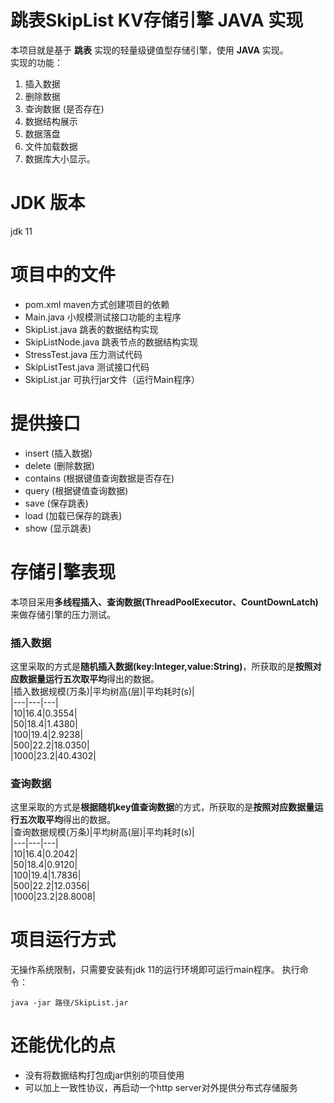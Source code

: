 # 跳表SkipList KV存储引擎 JAVA 实现
本项目就是基于 **跳表** 实现的轻量级键值型存储引擎，使用 **JAVA** 实现。  
实现的功能：  
1. 插入数据
2. 删除数据
3. 查询数据 (是否存在)
4. 数据结构展示
5. 数据落盘
6. 文件加载数据
7. 数据库大小显示。

# JDK 版本
jdk 11  
# 项目中的文件

* pom.xml maven方式创建项目的依赖
* Main.java 小规模测试接口功能的主程序
* SkipList.java 跳表的数据结构实现
* SkipListNode.java 跳表节点的数据结构实现
* StressTest.java 压力测试代码
* SkipListTest.java 测试接口代码
* SkipList.jar 可执行jar文件（运行Main程序）

# 提供接口
* insert (插入数据)
* delete (删除数据)
* contains (根据键值查询数据是否存在)
* query (根据键值查询数据)
* save (保存跳表)
* load (加载已保存的跳表)
* show (显示跳表)

# 存储引擎表现
本项目采用**多线程插入、查询数据(ThreadPoolExecutor、CountDownLatch)** 来做存储引擎的压力测试。
### 插入数据
这里采取的方式是**随机插入数据(key:Integer,value:String)**，所获取的是**按照对应数据量运行五次取平均**得出的数据。  
|插入数据规模(万条)|平均树高(层)|平均耗时(s)|  
|---|---|---|  
|10|16.4|0.3554|  
|50|18.4|1.4380|  
|100|19.4|2.9238|  
|500|22.2|18.0350|  
|1000|23.2|40.4302|  
### 查询数据
这里采取的方式是**根据随机key值查询数据**的方式，所获取的是**按照对应数据量运行五次取平均**得出的数据。  
|查询数据规模(万条)|平均树高(层)|平均耗时(s)|  
|---|---|---|  
|10|16.4|0.2042|  
|50|18.4|0.9120|  
|100|19.4|1.7836|  
|500|22.2|12.0356|  
|1000|23.2|28.8008|  

# 项目运行方式  
无操作系统限制，只需要安装有jdk 11的运行环境即可运行main程序。
执行命令：
```
java -jar 路径/SkipList.jar
```

# 还能优化的点
* 没有将数据结构打包成jar供别的项目使用
* 可以加上一致性协议，再启动一个http server对外提供分布式存储服务
